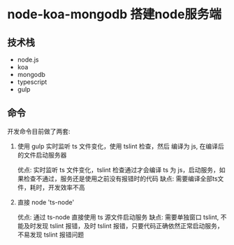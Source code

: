 # node-koa-mongodb 搭建node服务端

## 技术栈

  - node.js
  - koa
  - mongodb
  - typescript
  - gulp

## 命令

  开发命令目前做了两套:

  1. 使用 gulp 实时监听 ts 文件变化，使用 tslint 检查，然后 编译为 js, 在编译后的文件启动服务器

     优点: 实时监听 ts 文件变化，tslint 检查通过才会编译 ts 为 js，启动服务，如果检查不通过，服务还是使用之前没有报错时的代码
     缺点: 需要编译全部ts文件，耗时，开发效率不高


  2. 直接 node 'ts-node'

     优点: 通过 ts-node 直接使用 ts 源文件启动服务
     缺点: 需要单独窗口 tslint, 不能及时发现 tslint 报错，及时 tslint 报错，只要代码正确依然正常启动服务，不易发现 tslint 报错问题
